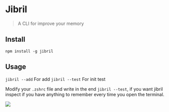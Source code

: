 # Jibril

> A CLI for improve your memory


## Install
`npm install -g jibril`

## Usage

`jibril --add` For add
`jibril --test` For init test

Modify your `.zshrc` file and write in the end `jibril --test`, if you want jibril inspect if you have anything to remember every time you open the terminal.

![](https://media2.giphy.com/media/QW3qU91Rplde6iy6p1/giphy.gif)
